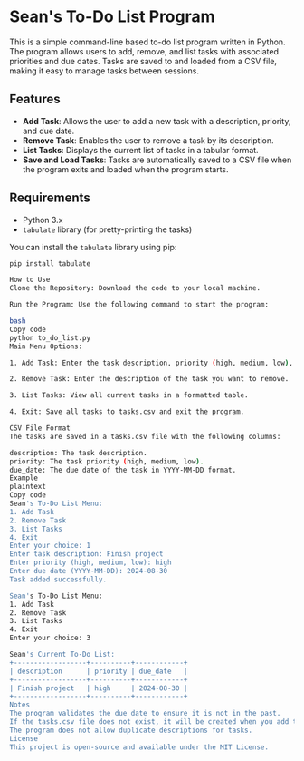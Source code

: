 # Sean's To-Do List Program

This is a simple command-line based to-do list program written in Python. The program allows users to add, remove, and list tasks with associated priorities and due dates. Tasks are saved to and loaded from a CSV file, making it easy to manage tasks between sessions.

## Features

- **Add Task**: Allows the user to add a new task with a description, priority, and due date.
- **Remove Task**: Enables the user to remove a task by its description.
- **List Tasks**: Displays the current list of tasks in a tabular format.
- **Save and Load Tasks**: Tasks are automatically saved to a CSV file when the program exits and loaded when the program starts.

## Requirements

- Python 3.x
- `tabulate` library (for pretty-printing the tasks)

You can install the `tabulate` library using pip:

```bash
pip install tabulate

How to Use
Clone the Repository: Download the code to your local machine.

Run the Program: Use the following command to start the program:

bash
Copy code
python to_do_list.py
Main Menu Options:

1. Add Task: Enter the task description, priority (high, medium, low), and due date (YYYY-MM-DD format). The task will be added if the due date is valid and in the future.

2. Remove Task: Enter the description of the task you want to remove.

3. List Tasks: View all current tasks in a formatted table.

4. Exit: Save all tasks to tasks.csv and exit the program.

CSV File Format
The tasks are saved in a tasks.csv file with the following columns:

description: The task description.
priority: The task priority (high, medium, low).
due_date: The due date of the task in YYYY-MM-DD format.
Example
plaintext
Copy code
Sean's To-Do List Menu:
1. Add Task
2. Remove Task
3. List Tasks
4. Exit
Enter your choice: 1
Enter task description: Finish project
Enter priority (high, medium, low): high
Enter due date (YYYY-MM-DD): 2024-08-30
Task added successfully.

Sean's To-Do List Menu:
1. Add Task
2. Remove Task
3. List Tasks
4. Exit
Enter your choice: 3

Sean's Current To-Do List:
+------------------+----------+------------+
| description      | priority | due_date   |
+------------------+----------+------------+
| Finish project   | high     | 2024-08-30 |
+------------------+----------+------------+
Notes
The program validates the due date to ensure it is not in the past.
If the tasks.csv file does not exist, it will be created when you add tasks and exit the program.
The program does not allow duplicate descriptions for tasks.
License
This project is open-source and available under the MIT License.
